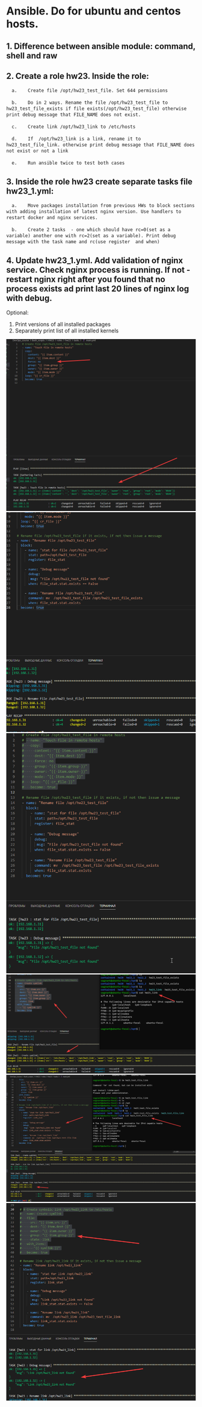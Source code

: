 # Ansible. Do for ubuntu and centos hosts.

##  1.	Difference between ansible module: command, shell and raw
##  2.	Create a role hw23. Inside the role:
    
      a.	Create file /opt/hw23_test_file. Set 644 permissions
    
      b.	Do in 2 ways. Rename the file /opt/hw23_test_file to hw23_test_file_exists if file exists(/opt/hw23_test_file) otherwise print debug message that FILE_NAME does not exist.
   
      c.	Create link /opt/hw23_link to /etc/hosts
    
      d.	If  /opt/hw23_link is a link, rename it to hw23_test_file_link. otherwise print debug message that FILE_NAME does not exist or not a link
    
      e.	Run ansible twice to test both cases
##  3.	Inside the role hw23 create separate tasks file hw23_1.yml:
   
      a.	Move packages installation from previous HWs to block sections with adding installation of latest nginx version. Use handlers to restart docker and nginx services.
   
      b.	Create 2 tasks  - one which should have rc=0(set as a variable) another one with rc=2(set as a variable). Print debug message with the task name and rc(use register  and when)
 
##  4.	Update hw23_1.yml. Add validation of nginx service. Check nginx process is running. If not - restart nginx right after you found that no process exists ad print last 20 lines of nginx log with debug. 

Optional:
1.	Print versions of all installed packages
2.	Separately print list of all installed kernels


![hw23t2a](https://github.com/Engelko/DevOps_course/blob/HW23/Bash_scripts/HW23/hw23t2a.png)
![hw23t2b1](https://github.com/Engelko/DevOps_course/blob/HW23/Bash_scripts/HW23/hw23t2b1.png)
![hw23t2b2](https://github.com/Engelko/DevOps_course/blob/HW23/Bash_scripts/HW23/hw23t2b2.png)
![hw23t2c](https://github.com/Engelko/DevOps_course/blob/HW23/Bash_scripts/HW23/hw23t2c.png)
![hw23t2d1](https://github.com/Engelko/DevOps_course/blob/HW23/Bash_scripts/HW23/hw23t2d1.png)
![hw23t2d2](https://github.com/Engelko/DevOps_course/blob/HW23/Bash_scripts/HW23/hw23t2d2.png)
